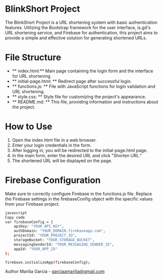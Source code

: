 
# BlinkShort Project
The BlinkShort Project is a URL shortening system with basic authentication features. Utilizing the Bootstrap framework for the user interface, is.gd's URL shortening service, and Firebase for authentication, this project aims to provide a simple and effective solution for generating shortened URLs.

# File Structure

- ** index.html:** Main page containing the login form and the interface for URL shortening.
- ** initial-page.html: ** Redirect page after successful login.
- ** functions.js: ** File with JavaScript functions for login validation and URL shortening.
- ** style.css: ** Style file for customizing the project's appearance.
- ** README.md: ** This file, providing information and instructions about the project.

# How to Use

1. Open the index.html file in a web browser.
2. Enter your login credentials in the form.
3. After logging in, you will be redirected to the initial-page.html page.
4. In the main form, enter the desired URL and click "Shorten URL."
5. The shortened URL will be displayed on the page.

# Firebase Configuration

Make sure to correctly configure Firebase in the functions.js file. Replace the Firebase settings in the firebaseConfig object with the specific values from your Firebase project.

```bash
javascript
Copy code
var firebaseConfig = {
    apiKey: "YOUR_API_KEY",
    authDomain: "YOUR_DOMAIN.firebaseapp.com",
    projectId: "YOUR_PROJECT_ID",
    storageBucket: "YOUR_STORAGE_BUCKET",
    messagingSenderId: "YOUR_MESSAGING_SENDER_ID",
    appId: "YOUR_APP_ID"
};

firebase.initializeApp(firebaseConfig);
```

Author
Marilia Garcia - garciaamarilia@gmail.com